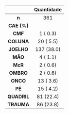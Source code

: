 

|    &nbsp;     |  Quantidade   |
|:-------------:|:----------:|
|     **n**     |    361     |
|  **CAE (%)**  |            |
|    **CMF**    |  1 ( 0.3)  |
|  **COLUNA**   | 20 ( 5.5)  |
|  **JOELHO**   | 137 (38.0) |
|    **MÃO**    |  4 ( 1.1)  |
|    **McR**    |  2 ( 0.6)  |
|   **OMBRO**   |  2 ( 0.6)  |
|   **ONCO**    | 13 ( 3.6)  |
|    **PÉ**     | 15 ( 4.2)  |
|  **QUADRIL**  | 81 (22.4)  |
|  **TRAUMA**   | 86 (23.8)  |

